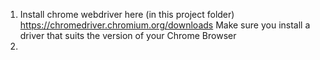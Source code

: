 1) Install chrome webdriver here (in this project folder)
https://chromedriver.chromium.org/downloads
Make sure you install a driver that suits the version of your Chrome Browser
2) 